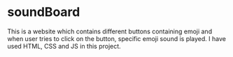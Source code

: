 # soundBoard
This is a website which contains different buttons containing emoji and when user tries to click on the button, specific emoji sound is played. 
I have used HTML, CSS and JS in this project.
